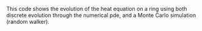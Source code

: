 This code shows the evolution of the heat equation on a ring using both discrete evolution through the numerical pde, and a Monte Carlo simulation (random walker). 
